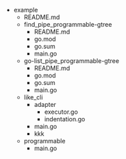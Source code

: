 - example
	- README.md
	- find_pipe_programmable-gtree
		- README.md
		- go.mod
		- go.sum
		- main.go
	- go-list_pipe_programmable-gtree
		- README.md
		- go.mod
		- go.sum
		- main.go
	- like_cli
		- adapter
			- executor.go
			- indentation.go
		- main.go
		- kkk
	- programmable
		- main.go
